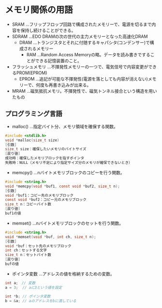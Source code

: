 # メモリ関係の用語

- SRAM ...フリップフロップ回路で構成されたメモリーで、電源を切るまで内容を保持し続けることができる。  
- SDRAM ...EDO DRAMの次の世代の主力メモリーとなった高速化DRAM  
  - DRAM ...トランジスタとそれに付随するキャパシタ(コンデンサー)で構成されるメモリー  
    - RAM ...Random Access Memoryの略。データを読み書きですることができる記憶装置のこと。
- フラッシュメモリ ...不揮発性メモリーの一つで、電気信号で内容変更ができるPROM(EPROM)  
  - EPROM ...追記が可能な不揮発性(電源を落としても内容が消えない)メモリーで、何度も再書き込みが出来る。  
- MRAM ...磁気抵抗メモリ。不揮発性で、磁気トンネル接合という構造を用いたもの

## プログラミング言語  

- malloc() ...指定バイト分、メモリ領域を確保する関数。  

```C
#include <stdlib.h>
void *malloc(size_t size)
[引数]
size_t size：確保したいメモリのバイトサイズ
[戻り値]
成功時：確保したメモリブロックを指すポインタ
失敗時：NULL（メモリ不足により指定サイズ分のメモリが確保できないとき）
```

- memcpy() ...nバイトメモリブロックのコピーを行う関数。  

```C
#include <string.h>
void *memcpy(void *buf1, const void *buf2, size_t n);
[引数]
void *buf1：コピー先のメモリブロック
const void *buf2：コピー元のメモリブロック
size_t n：コピーバイト数
[戻り値]
buf1の値
```

- memset()  ...nバイトメモリブロックのセットを行う関数。

```C
#include <string.h>
void *memset(void *buf, int ch, size_t n);
[引数]
void *buf：セット先のメモリブロック
int ch：セットする文字
size_t n：セットバイト数
[戻り値]
bufの値
```

- ポインタ変数 ...アドレスの値を格納するための変数。  

```C
int a;　// 変数
a = 3;  // aに3という値を設定

int *b; // ポインタ変数
b = &a; // aのアドレスをbに渡している
```
